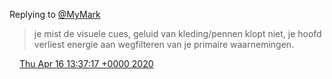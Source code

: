 Replying to [@MyMark](https://twitter.com/MyMark/status/1250494360183062534)

> je mist de visuele cues, geluid van kleding/pennen klopt niet, je hoofd verliest energie aan wegfilteren van je primaire waarnemingen\.

<img src="../../media/tweet.ico" width="12" /> [Thu Apr 16 13:37:17 +0000 2020](https://twitter.com/DromerDenker/status/1250780305692200960)